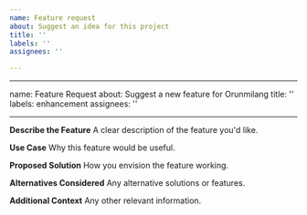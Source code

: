 ```yaml
---
name: Feature request
about: Suggest an idea for this project
title: ''
labels: ''
assignees: ''

---
```


---
name: Feature Request
about: Suggest a new feature for Orunmilang
title: ''
labels: enhancement
assignees: ''

---

**Describe the Feature**
A clear description of the feature you'd like.

**Use Case**
Why this feature would be useful.

**Proposed Solution**
How you envision the feature working.

**Alternatives Considered**
Any alternative solutions or features.

**Additional Context**
Any other relevant information.

